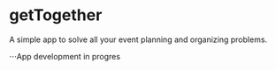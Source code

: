 # getTogether

A simple app to solve all your event planning and organizing problems.

⋅⋅⋅App development in progres
